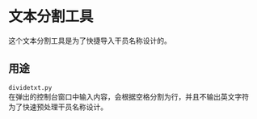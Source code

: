# 文本分割工具
这个文本分割工具是为了快捷导入干员名称设计的。
## 用途
`dividetxt.py`  
在弹出的控制台窗口中输入内容，会根据空格分割为行，并且不输出英文字符  
为了快速预处理干员名称设计。
